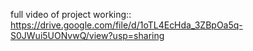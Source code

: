 full video of project working:: https://drive.google.com/file/d/1oTL4EcHda_3ZBpOa5q-S0JWui5UONvwQ/view?usp=sharing
